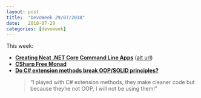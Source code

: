 ```yaml
---
layout: post
title:  "DevoWeek 29/07/2018"
date:   2018-07-29
categories: [devoweek]
---
```


This week:

* **[Creating Neat .NET Core Command Line Apps](https://samyn.co/post/creating-neat-net-core-console-apps/)** ([alt url](https://gist.github.com/iamarcel/8047384bfbe9941e52817cf14a79dc34#orgheadline1))
* **[CSharp Free Monad](https://gist.github.com/louthy/524fbe8965d3a2aae1b576cdd8e971e4)**
* **[Do C# extension methods break OOP/SOLID principles?](https://www.quora.com/Do-C-extension-methods-break-OOP-SOLID-principles)**
  > “I played with C# extension methods, they make cleaner code but because they’re not OOP, I will not be using them!”
                            
